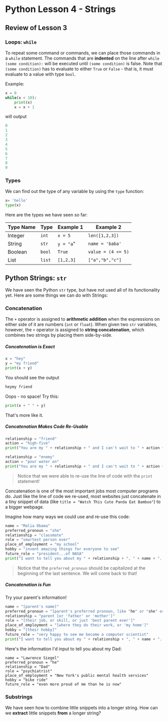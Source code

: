 # Python Lesson 4 - Strings

## Review of Lesson 3

### Loops: `while`

To repeat some command or commands, we can place those commands in a `while` statement. The commands that are **indented** on the line after `while (some condition):` will be executed until `(some condition)` is false. Note that `(some condition)` has to evaluate to either `True` or `False` - that is, it must evaluate to a value with type `bool`.

Example:

```python
x = 0
while(x < 10):
	print(x)
	x = x + 1
```
will output
```python
0
1
2
3
4
5
6
7
8
9
```

### Types

We can find out the type of any variable by using the `type` function:

```python
x= 'hello'
type(x)
```
Here are the types we have seen so far:

| Type Name | Type | Example 1 | Example 2 |
|----------|--------|------------|---|
| Integer | `int` | `x = 5` | `len([1,2,3])`|
| String | `str` | `y = "a`" | `name = 'baba'`
| Boolean | `bool` | `True` | `value = (4 <= 5)` |
| List | `list` | `[1,2,3]` | `["a","b","c"]`|

## Python Strings: `str`

We have seen the Python `str` type, but have not used all of its functionality yet. Here are some things we can do with Strings:

### Concatenation

The `+` operator is assigned to **arithmetic addition** when the expressions on either side of it are numbers (`int` or `float`). When given two `str` variables, however, the `+` operator is assigned to **string concatenation**, which combines two strings by placing them side-by-side.

##### Concatenation is **Exact**

```python
x = "hey"
y = "my friend"
print(x + y)
```
You should see the output

```python
heymy friend
```
Oops - no space! Try this:

```python
print(x + " " + y)
```
That's more like it.

##### Concatenation Makes Code Re-Usable


```python
relationship = "friend"
action = "high-five"
print("You are my " + relationship + " and I can't wait to " + action + " you!")

relationship = "enemy"
action = "pour water on"
print("You are my " + relationship + " and I can't wait to " + action + " you!")
```
>Notice that we were able to re-use the line of code with the `print` statement!

Concatenation is one of the most important jobs most computer programs do. Just like the line of code we re-used, most websites just concatenate in a tiny snippet of data (like `title = "Watch This Cute Panda Eat Bamboo"`) to a bigger webpage.


Imagine how many ways we could use and re-use this code:

```python
name = "Malia Obama"
preferred_pronoun = "she"
relationship = "classmate"
role = "smartest person ever"
place_of_employment = "my school"
hobby = "invent amazing things for everyone to see"
future_role = "president...of NASA"
print("I want to tell you about my " + relationship + ", " + name + ". " + preferred_pronoun + " is the " + role + " at " + place_of_employment + ". " + preferred_pronoun + " loves to " + hobby + ", and, someday, " + preferred_pronoun + " will be " + future_role + "!")
```

>Notice that the `preferred_pronoun` should be capitalized at the beginning of the last sentence. We will come back to that!

##### Concatenation is Fun

Try your parent's information!

```python
name = "[parent's name]"
preferred_pronoun = "[parent's preferred pronoun, like "he" or "she" or "they"]"
relationship = "parent [or 'father' or 'mother']"
role = "[their job, or skill, or just 'best parent ever']"
place_of_employment = "[where they do their work, or 'my home']"
hobby = "[their hobby]"
future_role = "very happy to see me become a computer scientist"
print("I want to tell you about my " + relationship + ", " + name + ". " + preferred_pronoun + " is the " + role + " at " + place_of_employment + ". " + preferred_pronoun + " loves to " + hobby + ", and, someday, " + preferred_pronoun + " will be " + future_role + "!")
```

Here's the information I'd input to tell you about my Dad:

```python3
name = "Lawrence Siegel"
preferred_pronoun = "he"
relationship = "Dad"
role = "psychiatrist"
place_of_employment = "New York's public mental health services"
hobby = "bike ride"
future_role = "even more proud of me than he is now"
```

### Substrings

We have seen how to combine little snippets into a longer string. How can we **extract** little snippets **from** a longer string?



